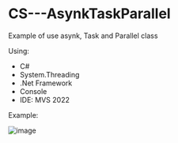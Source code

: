 # CS---AsynkTaskParallel
Example of use asynk, Task and Parallel class

Using:
- C#
- System.Threading
- .Net Framework
- Console
- IDE: MVS 2022

Example:

![image](https://github.com/user-attachments/assets/2ce52b6f-2bf2-4333-8013-676f5fb90d9e)

